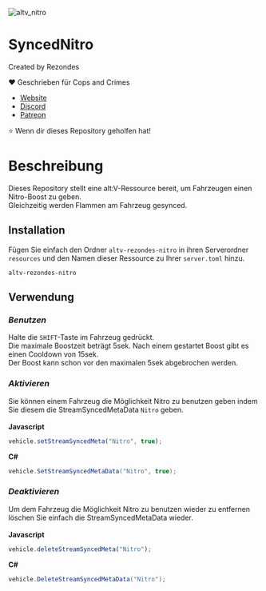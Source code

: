 ![altv_nitro](https://user-images.githubusercontent.com/53814896/230714537-c1408ef6-8e5f-48fd-a093-74cbdf1bafaf.gif)

# SyncedNitro
 
Created by Rezondes

❤️ Geschrieben für Cops and Crimes <br>
- [Website](https://copsandcrimes.de) <br>
- [Discord](http://discord.copsandcrimes.de/) <br>
- [Patreon](https://www.patreon.com/copsandcrimes) <br>

⭐ Wenn dir dieses Repository geholfen hat!

# Beschreibung
Dieses Repository stellt eine alt:V-Ressource bereit, um Fahrzeugen einen Nitro-Boost zu geben. <br>
Gleichzeitig werden Flammen am Fahrzeug gesynced.

## Installation
Fügen Sie einfach den Ordner `altv-rezondes-nitro` in ihren Serverordner `resources` und den Namen dieser Ressource zu Ihrer `server.toml` hinzu.

```
altv-rezondes-nitro
```

## Verwendung
### _Benutzen_
Halte die `SHIFT`-Taste im Fahrzeug gedrückt. <br>
Die maximale Boostzeit beträgt 5sek. Nach einem gestartet Boost gibt es einen Cooldown von 15sek. <br>
Der Boost kann schon vor den maximalen 5sek abgebrochen werden. <br>

### _Aktivieren_
Sie können einem Fahrzeug die Möglichkeit Nitro zu benutzen geben indem Sie diesem die StreamSyncedMetaData `Nitro` geben. <br> 
<br>
**Javascript**
```js
vehicle.setStreamSyncedMeta("Nitro", true);
```
**C#**
```C#
vehicle.SetStreamSyncedMetaData("Nitro", true);
```

### _Deaktivieren_
Um dem Fahrzeug die Möglichkeit Nitro zu benutzen wieder zu entfernen löschen Sie einfach die StreamSyncedMetaData wieder. <br>
<br>
**Javascript**
```js
vehicle.deleteStreamSyncedMeta("Nitro");
```
**C#**
```C#
vehicle.DeleteStreamSyncedMetaData("Nitro");
```
